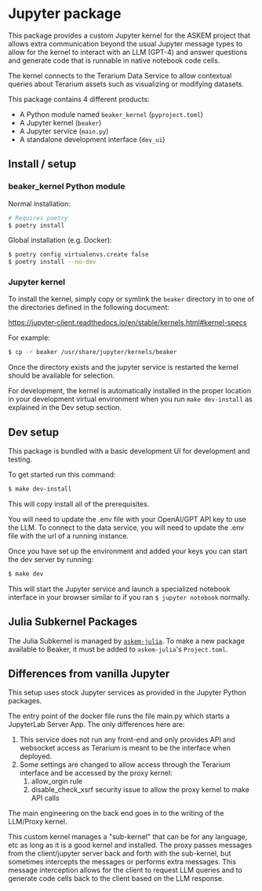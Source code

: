 # Jupyter package

This package provides a custom Jupyter kernel for the ASKEM project that allows extra communication beyond the usual Jupyter message types to allow for the kernel to interact with an LLM (GPT-4) and answer questions and generate code that is runnable in native notebook code cells.

The kernel connects to the Terarium Data Service to allow contextual queries about Terarium assets such as visualizing or modifying datasets.


This package contains 4 different products:

* A Python module named `beaker_kernel` (`pyproject.toml`)
* A Jupyter kernel (`beaker`)
* A Jupyter service (`main.py`)
* A standalone development interface (`dev_ui`)

## Install / setup

### beaker_kernel Python module

Normal installation:
```bash
# Requires poetry
$ poetry install
```

Global installation (e.g. Docker):
```bash
$ poetry config virtualenvs.create false
$ poetry install --no-dev
```

### Jupyter kernel

To install the kernel, simply copy or symlink the `beaker` directory in to one of the directories defined in the following document:

https://jupyter-client.readthedocs.io/en/stable/kernels.html#kernel-specs


For example:
```bash
$ cp -r beaker /usr/share/jupyter/kernels/beaker
```

Once the directory exists and the jupyter service is restarted the kernel should be available for selection.

For development, the kernel is automatically installed in the proper location in your development virtual environment when you run `make dev-install` as explained in the Dev setup section.


## Dev setup

This package is bundled with a basic development UI for development and testing.

To get started run this command:

```bash
$ make dev-install
```

This will copy install all of the prerequisites.

You will need to update the .env file with your OpenAI/GPT API key to use the LLM. To connect to the data service, you will need to update the .env file with the url of a running instance.

Once you have set up the environment and added your keys you can start the dev server by running:

```bash
$ make dev
```

This will start the Jupyter service and launch a specialized notebook interface in your browser similar to if you ran `$ jupyter notebook` normally.

## Julia Subkernel Packages

The Julia Subkernel is managed by [`askem-julia`](https://github.com/DARPA-ASKEM/askem-julia). To make a new package
available to Beaker, it must be added to `askem-julia`'s `Project.toml`.

 
## Differences from vanilla Jupyter

This setup uses stock Jupyter services as provided
in the Jupyter Python packages.

The entry point of the docker file runs the file main.py which 
starts a JupyterLab Server App. The only differences here 
are:
1. This service does not run any front-end and only provides 
  API and websocket access as Terarium is meant to be the
  interface when deployed.
2. Some settings are changed to allow access through the
  Terarium interface and be accessed by the proxy kernel:
    1. allow_orgin rule
    2. disable_check_xsrf security issue to allow the proxy 
    kernel to make API calls

The main engineering on the back end goes in to the writing of
the LLM/Proxy kernel.

This custom kernel manages a "sub-kernel" that can be for any
language, etc as long as it is a good kernel and installed. The 
proxy passes messages from the client/jupyter server back and
forth with the sub-kernel, but sometimes intercepts the
messages or performs extra messages. This message interception
allows for the client to request LLM queries and to generate
code cells back to the client based on the LLM response.
